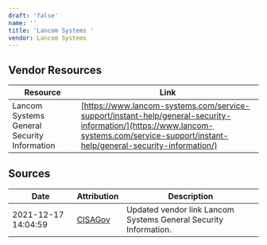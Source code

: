 ```yaml
---
draft: 'false'
name: ''
title: 'Lancom Systems '
vendor: Lancom Systems
---
```


## Vendor Resources
| Resource | Link |
| --- | --- |
| Lancom Systems General Security Information | [https://www.lancom-systems.com/service-support/instant-help/general-security-information/](https://www.lancom-systems.com/service-support/instant-help/general-security-information/) |



## Sources
| Date | Attribution | Description |
| --- | --- | --- |
| 2021-12-17 14:04:59 | [CISAGov](https://raw.githubusercontent.com/cisagov/log4j-affected-db/develop/README.md) | Updated vendor link Lancom Systems General Security Information.  |

